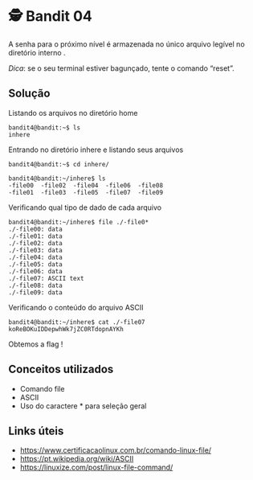 # 🕵️ Bandit 04

A senha para o próximo nível é armazenada no único arquivo legível no diretório interno . 

*Dica*: se o seu terminal estiver bagunçado, tente o comando “reset”.

## Solução

Listando os arquivos no diretório home
```
bandit4@bandit:~$ ls
inhere
```

Entrando no diretório inhere e listando seus arquivos
```
bandit4@bandit:~$ cd inhere/

bandit4@bandit:~/inhere$ ls
-file00  -file02  -file04  -file06  -file08
-file01  -file03  -file05  -file07  -file09
```

Verificando qual tipo de dado de cada arquivo
```
bandit4@bandit:~/inhere$ file ./-file0*
./-file00: data
./-file01: data
./-file02: data
./-file03: data
./-file04: data
./-file05: data
./-file06: data
./-file07: ASCII text
./-file08: data
./-file09: data
```

Verificando o conteúdo do arquivo ASCII
```
bandit4@bandit:~/inhere$ cat ./-file07 
koReBOKuIDDepwhWk7jZC0RTdopnAYKh
```

Obtemos a flag !

## Conceitos utilizados

- Comando file
- ASCII
- Uso do caractere * para seleção geral


## Links úteis

- https://www.certificacaolinux.com.br/comando-linux-file/
- https://pt.wikipedia.org/wiki/ASCII
- https://linuxize.com/post/linux-file-command/


